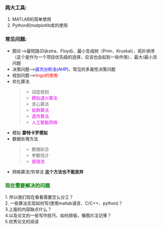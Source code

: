 ### 两大工具:
1. MATLAB的简单使用
2. Python的matplotlib库的使用
### 常见问题:
* 图论-->最短路(Dijkstra、Floyd)、最小生成树（Prim、Kruskal）、拓扑排序（这个是作为一个项目优先级的选择，应该也会起到一些作用）、最大/最小流问题
* 决策问题--><font color="blue">层次分析法(AHP)</font>、常见的多属性决策问题
* 规划问题--><font color="red">lingo的使用</font>
* 优化算法
    >* 动态规划
    >* <font color="yellow-green">模拟退火算法</font>
    >* 贪心算法
    >* <font color="yellow-green">蚁群算法</font>
    >* <font color="yellow-green">遗传算法</font>
    >* <font color="yellow-green">人工智能网络</font>
* 模拟
    **蒙特卡罗模拟**
* 数据处理方法
    >* 数据拟合
    >* 参数估计
    >* <font color="yellow-green">插值法</font>
* 网格算法/穷举法
**这个方法也不能放弃**

<font color="green"><h3>现在需要解决的问题</h3></font>
<p >
1. 所以我们现在看看需要怎么分工？<br>
2. 一些算法实现如何写(使用matlab语言、C/C++、python)？<br>
3.上面的内容缺点什么？<br>
4.以及论文的一些写作技巧，如何排版，像图片注记等？<br>
5.优秀论文的阅读
</p>